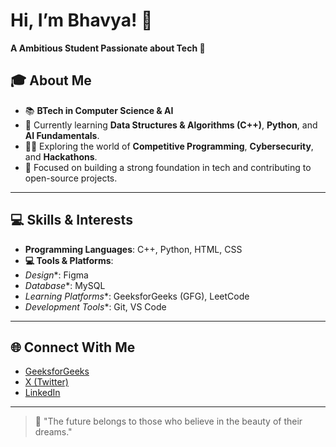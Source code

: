 # Hi, I’m Bhavya! 👋  
**A Ambitious Student Passionate about Tech 🌟**

## 🎓 About Me  
- 📚 **BTech in Computer Science & AI**  
- 🌱 Currently learning **Data Structures & Algorithms (C++)**, **Python**, and **AI Fundamentals**.  
- 🧑‍💻 Exploring the world of **Competitive Programming**, **Cybersecurity**, and **Hackathons**.  
- 🎯 Focused on building a strong foundation in tech and contributing to open-source projects.  

---

## 💻 Skills & Interests  
- **Programming Languages**: C++, Python, HTML, CSS  
- **💻 Tools & Platforms**:  
- *Design**: Figma  
- *Database**: MySQL  
- *Learning Platforms**: GeeksforGeeks (GFG), LeetCode 
- *Development Tools**: Git, VS Code

---

## 🌐 Connect With Me
- [GeeksforGeeks](https://www.geeksforgeeks.org/user/bhavya03/)
- [X (Twitter)](https://x.com/BhavyaSing033)
- [LinkedIn](https://www.linkedin.com/in/bhavya-singh-594a90325/)

---

> 🌟 "The future belongs to those who believe in the beauty of their dreams." 
